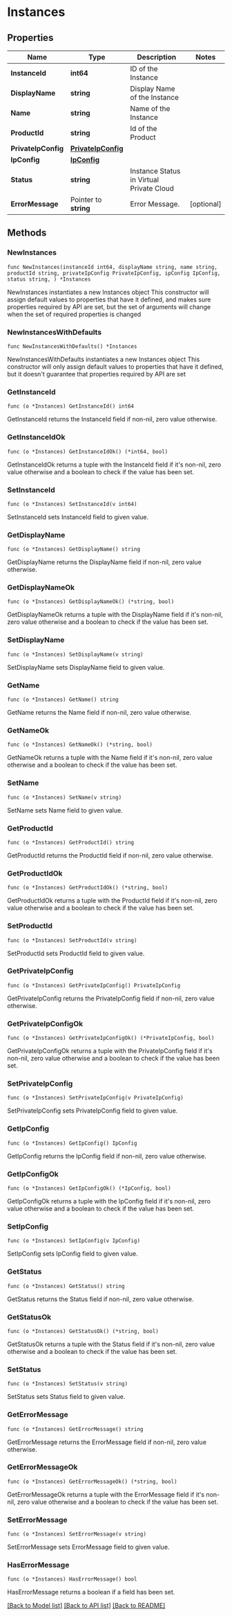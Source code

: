 # Instances

## Properties

Name | Type | Description | Notes
------------ | ------------- | ------------- | -------------
**InstanceId** | **int64** | ID of the Instance | 
**DisplayName** | **string** | Display Name of the Instance | 
**Name** | **string** | Name of the Instance | 
**ProductId** | **string** | Id of the Product | 
**PrivateIpConfig** | [**PrivateIpConfig**](PrivateIpConfig.md) |  | 
**IpConfig** | [**IpConfig**](IpConfig.md) |  | 
**Status** | **string** | Instance Status in Virtual Private Cloud | 
**ErrorMessage** | Pointer to **string** | Error Message. | [optional] 

## Methods

### NewInstances

`func NewInstances(instanceId int64, displayName string, name string, productId string, privateIpConfig PrivateIpConfig, ipConfig IpConfig, status string, ) *Instances`

NewInstances instantiates a new Instances object
This constructor will assign default values to properties that have it defined,
and makes sure properties required by API are set, but the set of arguments
will change when the set of required properties is changed

### NewInstancesWithDefaults

`func NewInstancesWithDefaults() *Instances`

NewInstancesWithDefaults instantiates a new Instances object
This constructor will only assign default values to properties that have it defined,
but it doesn't guarantee that properties required by API are set

### GetInstanceId

`func (o *Instances) GetInstanceId() int64`

GetInstanceId returns the InstanceId field if non-nil, zero value otherwise.

### GetInstanceIdOk

`func (o *Instances) GetInstanceIdOk() (*int64, bool)`

GetInstanceIdOk returns a tuple with the InstanceId field if it's non-nil, zero value otherwise
and a boolean to check if the value has been set.

### SetInstanceId

`func (o *Instances) SetInstanceId(v int64)`

SetInstanceId sets InstanceId field to given value.


### GetDisplayName

`func (o *Instances) GetDisplayName() string`

GetDisplayName returns the DisplayName field if non-nil, zero value otherwise.

### GetDisplayNameOk

`func (o *Instances) GetDisplayNameOk() (*string, bool)`

GetDisplayNameOk returns a tuple with the DisplayName field if it's non-nil, zero value otherwise
and a boolean to check if the value has been set.

### SetDisplayName

`func (o *Instances) SetDisplayName(v string)`

SetDisplayName sets DisplayName field to given value.


### GetName

`func (o *Instances) GetName() string`

GetName returns the Name field if non-nil, zero value otherwise.

### GetNameOk

`func (o *Instances) GetNameOk() (*string, bool)`

GetNameOk returns a tuple with the Name field if it's non-nil, zero value otherwise
and a boolean to check if the value has been set.

### SetName

`func (o *Instances) SetName(v string)`

SetName sets Name field to given value.


### GetProductId

`func (o *Instances) GetProductId() string`

GetProductId returns the ProductId field if non-nil, zero value otherwise.

### GetProductIdOk

`func (o *Instances) GetProductIdOk() (*string, bool)`

GetProductIdOk returns a tuple with the ProductId field if it's non-nil, zero value otherwise
and a boolean to check if the value has been set.

### SetProductId

`func (o *Instances) SetProductId(v string)`

SetProductId sets ProductId field to given value.


### GetPrivateIpConfig

`func (o *Instances) GetPrivateIpConfig() PrivateIpConfig`

GetPrivateIpConfig returns the PrivateIpConfig field if non-nil, zero value otherwise.

### GetPrivateIpConfigOk

`func (o *Instances) GetPrivateIpConfigOk() (*PrivateIpConfig, bool)`

GetPrivateIpConfigOk returns a tuple with the PrivateIpConfig field if it's non-nil, zero value otherwise
and a boolean to check if the value has been set.

### SetPrivateIpConfig

`func (o *Instances) SetPrivateIpConfig(v PrivateIpConfig)`

SetPrivateIpConfig sets PrivateIpConfig field to given value.


### GetIpConfig

`func (o *Instances) GetIpConfig() IpConfig`

GetIpConfig returns the IpConfig field if non-nil, zero value otherwise.

### GetIpConfigOk

`func (o *Instances) GetIpConfigOk() (*IpConfig, bool)`

GetIpConfigOk returns a tuple with the IpConfig field if it's non-nil, zero value otherwise
and a boolean to check if the value has been set.

### SetIpConfig

`func (o *Instances) SetIpConfig(v IpConfig)`

SetIpConfig sets IpConfig field to given value.


### GetStatus

`func (o *Instances) GetStatus() string`

GetStatus returns the Status field if non-nil, zero value otherwise.

### GetStatusOk

`func (o *Instances) GetStatusOk() (*string, bool)`

GetStatusOk returns a tuple with the Status field if it's non-nil, zero value otherwise
and a boolean to check if the value has been set.

### SetStatus

`func (o *Instances) SetStatus(v string)`

SetStatus sets Status field to given value.


### GetErrorMessage

`func (o *Instances) GetErrorMessage() string`

GetErrorMessage returns the ErrorMessage field if non-nil, zero value otherwise.

### GetErrorMessageOk

`func (o *Instances) GetErrorMessageOk() (*string, bool)`

GetErrorMessageOk returns a tuple with the ErrorMessage field if it's non-nil, zero value otherwise
and a boolean to check if the value has been set.

### SetErrorMessage

`func (o *Instances) SetErrorMessage(v string)`

SetErrorMessage sets ErrorMessage field to given value.

### HasErrorMessage

`func (o *Instances) HasErrorMessage() bool`

HasErrorMessage returns a boolean if a field has been set.


[[Back to Model list]](../README.md#documentation-for-models) [[Back to API list]](../README.md#documentation-for-api-endpoints) [[Back to README]](../README.md)


